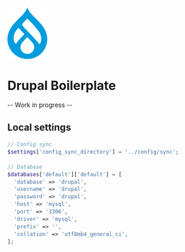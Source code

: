 <img src="web/themes/custom/starter/logo.svg" width="90">

# Drupal Boilerplate

-- Work in progress --

## Local settings
```php
// Config sync
$settings['config_sync_directory'] = '../config/sync';

// Database
$databases['default']['default'] = [
  'database' => 'drupal',
  'username' => 'drupal',
  'password' => 'drupal',
  'host' => 'mysql',
  'port' => '3306',
  'driver' => 'mysql',
  'prefix' => '',
  'collation' => 'utf8mb4_general_ci',
];
```
